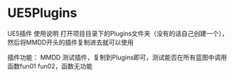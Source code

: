 # UE5Plugins
UE5插件
使用说明
打开项目目录下的Plugins文件夹（没有的话自己创建一个），然后将MMDD开头的插件复制进去就可以使用



插件功能：
MMDD   测试插件，复制到Plugins即可，测试能否在所有蓝图中调用函数fun01  fun02，函数无功能
